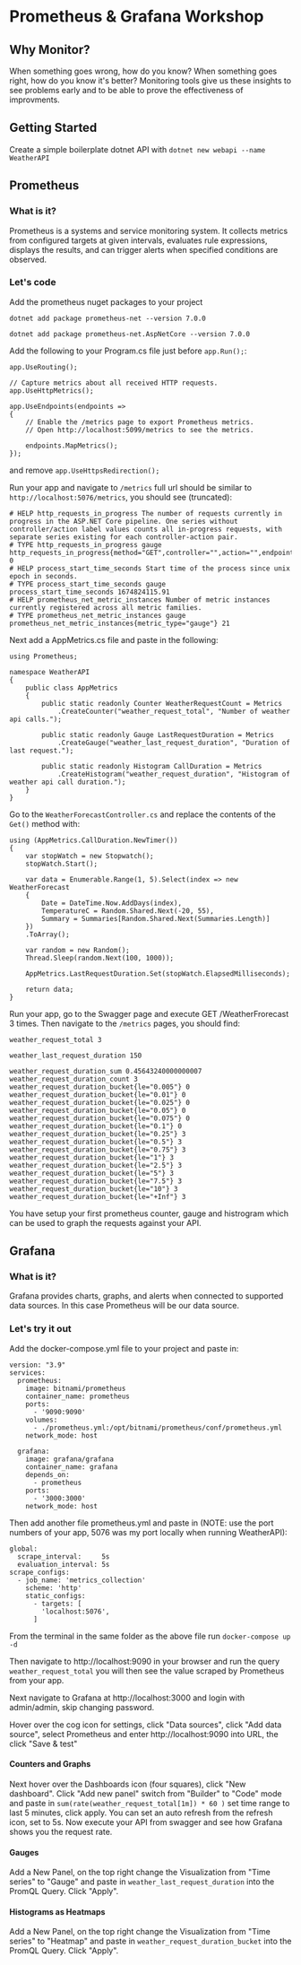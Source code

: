 # Prometheus & Grafana Workshop

## Why Monitor?

When something goes wrong, how do you know? When something goes right, how do you know it's better? Monitoring tools give us these insights to see problems early and to be able to prove the effectiveness of improvments.

## Getting Started

Create a simple boilerplate dotnet API with `dotnet new webapi --name WeatherAPI`

## Prometheus

### What is it?

Prometheus is a systems and service monitoring system. It collects metrics from configured targets at given intervals, evaluates rule expressions, displays the results, and can trigger alerts when specified conditions are observed.

### Let's code

Add the prometheus nuget packages to your project 

`dotnet add package prometheus-net --version 7.0.0`

`dotnet add package prometheus-net.AspNetCore --version 7.0.0`

Add the following to your Program.cs file just before `app.Run();`:

```
app.UseRouting();

// Capture metrics about all received HTTP requests.
app.UseHttpMetrics();

app.UseEndpoints(endpoints =>
{
    // Enable the /metrics page to export Prometheus metrics.
    // Open http://localhost:5099/metrics to see the metrics.

    endpoints.MapMetrics();
});
```

and remove `app.UseHttpsRedirection();`

Run your app and navigate to `/metrics` full url should be similar to `http://localhost:5076/metrics`, you should see (truncated):

```
# HELP http_requests_in_progress The number of requests currently in progress in the ASP.NET Core pipeline. One series without controller/action label values counts all in-progress requests, with separate series existing for each controller-action pair.
# TYPE http_requests_in_progress gauge
http_requests_in_progress{method="GET",controller="",action="",endpoint=""} 0
# HELP process_start_time_seconds Start time of the process since unix epoch in seconds.
# TYPE process_start_time_seconds gauge
process_start_time_seconds 1674824115.91
# HELP prometheus_net_metric_instances Number of metric instances currently registered across all metric families.
# TYPE prometheus_net_metric_instances gauge
prometheus_net_metric_instances{metric_type="gauge"} 21
```

Next add a AppMetrics.cs file and paste in the following:

```
using Prometheus;

namespace WeatherAPI
{
    public class AppMetrics
    {
        public static readonly Counter WeatherRequestCount = Metrics
            .CreateCounter("weather_request_total", "Number of weather api calls.");

        public static readonly Gauge LastRequestDuration = Metrics
            .CreateGauge("weather_last_request_duration", "Duration of last request.");

        public static readonly Histogram CallDuration = Metrics
            .CreateHistogram("weather_request_duration", "Histogram of weather api call duration.");
    }
}
```

Go to the `WeatherForecastController.cs` and replace the contents of the `Get()` method with:
```
using (AppMetrics.CallDuration.NewTimer())
{
    var stopWatch = new Stopwatch();
    stopWatch.Start();

    var data = Enumerable.Range(1, 5).Select(index => new WeatherForecast
    {
        Date = DateTime.Now.AddDays(index),
        TemperatureC = Random.Shared.Next(-20, 55),
        Summary = Summaries[Random.Shared.Next(Summaries.Length)]
    })
    .ToArray();
    
    var random = new Random();
    Thread.Sleep(random.Next(100, 1000));

    AppMetrics.LastRequestDuration.Set(stopWatch.ElapsedMilliseconds);

    return data;
}
```

Run your app, go to the Swagger page and execute GET /WeatherFrorecast 3 times. Then navigate to the `/metrics` pages, you should find:

```
weather_request_total 3

weather_last_request_duration 150

weather_request_duration_sum 0.45643240000000007
weather_request_duration_count 3
weather_request_duration_bucket{le="0.005"} 0
weather_request_duration_bucket{le="0.01"} 0
weather_request_duration_bucket{le="0.025"} 0
weather_request_duration_bucket{le="0.05"} 0
weather_request_duration_bucket{le="0.075"} 0
weather_request_duration_bucket{le="0.1"} 0
weather_request_duration_bucket{le="0.25"} 3
weather_request_duration_bucket{le="0.5"} 3
weather_request_duration_bucket{le="0.75"} 3
weather_request_duration_bucket{le="1"} 3
weather_request_duration_bucket{le="2.5"} 3
weather_request_duration_bucket{le="5"} 3
weather_request_duration_bucket{le="7.5"} 3
weather_request_duration_bucket{le="10"} 3
weather_request_duration_bucket{le="+Inf"} 3

```


You have setup your first prometheus counter, gauge and histrogram which can be used to graph the requests against your API.

## Grafana

### What is it?
Grafana provides charts, graphs, and alerts when connected to supported data sources. In this case Prometheus will be our data source.

### Let's try it out

Add the docker-compose.yml file to your project and paste in:

```
version: "3.9"
services:
  prometheus:
    image: bitnami/prometheus
    container_name: prometheus
    ports:
      - '9090:9090'
    volumes:
      - ./prometheus.yml:/opt/bitnami/prometheus/conf/prometheus.yml
    network_mode: host

  grafana:
    image: grafana/grafana
    container_name: grafana
    depends_on:
      - prometheus
    ports:
      - '3000:3000'
    network_mode: host
```

Then add another file prometheus.yml and paste in (NOTE: use the port numbers of your app, 5076 was my port locally when running WeatherAPI):

```
global:
  scrape_interval:     5s
  evaluation_interval: 5s
scrape_configs:
  - job_name: 'metrics_collection'
    scheme: 'http'
    static_configs:
      - targets: [
        'localhost:5076',
      ]
```

From the terminal in the same folder as the above file run `docker-compose up -d`

Then navigate to http://localhost:9090 in your browser and run the query `weather_request_total` you will then see the value scraped by Prometheus from your app.

Next navigate to Grafana at http://localhost:3000 and login with admin/admin, skip changing password.

Hover over the cog icon for settings, click "Data sources", click "Add data source", select Prometheus and enter http://localhost:9090 into URL, the click "Save & test"

#### Counters and Graphs

Next hover over the Dashboards icon (four squares), click "New dashboard". Click "Add new panel" switch from "Builder" to "Code" mode and paste in `sum(rate(weather_request_total[1m]) * 60 )` set time range to last 5 minutes, click apply. You can set an auto refresh from the refresh icon, set to 5s. Now execute your API from swagger and see how Grafana shows you the request rate.

#### Gauges

Add a New Panel, on the top right change the Visualization from "Time series" to "Gauge" and paste in `weather_last_request_duration` into the PromQL Query. Click "Apply".

#### Histograms as Heatmaps

Add a New Panel, on the top right change the Visualization from "Time series" to "Heatmap" and paste in `weather_request_duration_bucket` into the PromQL Query. Click "Apply".



